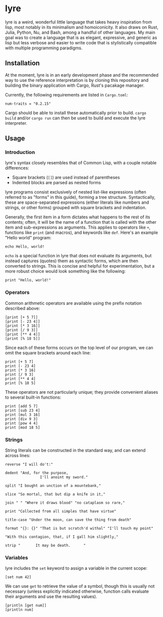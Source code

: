 # lyre

lyre is a weird, wonderful little language that takes heavy inspiration from
lisp, most notably in its minimalism and homoiconicity. It also draws on Rust,
Julia, Python, Nu, and Bash, among a handful of other languages. My main goal
was to create a language that is as elegant, expressive, and generic as lisp
but less verbose and easier to write code that is stylistically compatible with
multiple programming paradigms.

## Installation

At the moment, lyre is in an early development phase and the recommended way to
use the reference interpretation is by cloning this repository and building the
binary application with Cargo, Rust's pacakage manager.

Currently, the following requirements are listed in `Cargo.toml`:

```
num-traits = "0.2.15"
```

Cargo should be able to install these automatically prior to build. `cargo
build` and/or `cargo run` can then be used to build and execute the lyre
interpreter.

## Usage

### Introduction

lyre's syntax closely resembles that of Common Lisp, with a couple notable
differences:

- Square brackets (`[]`) are used instead of parentheses
- Indented blocks are parsed as nested forms

lyre programs consist exclusively of nested list-like expressions (often
referred to as "forms" in this guide), forming a tree structure. Syntactically,
these are space-separated expressions (either literals like numbers and
strings, or other forms) grouped with square brackets and indentation.

Generally, the first item in a form dictates what happens to the rest of its
contents; often, it will be the name of a function that is called with the
other item and sub-expressions as arguments. This applies to operators like
`+`, functions like `print` (and macros), and keywords like `def`. Here's an
example "Hello world" program:

```
echo Hello, world!
```

`echo` is a special function in lyre that does not evaluate its arguments, but
instead captures (quotes) them as syntactic forms, which are then converted to
strings. This is concise and helpful for experimentation, but a more robust
choice would look something like the following:

```
print "Hello, world!"
```

### Operators

Common arithmetic operators are available using the prefix notation described
above:

```
[print [+ 5 7]]
[print [- 23 4]]
[print [* 3 16]]
[print [/ 9 3]]
[print [** 4 4]]
[print [% 18 5]]
```

Since each of these forms occurs on the top level of our program, we can omit
the square brackets around each line:

```
print [+ 5 7]
print [- 23 4]
print [* 3 16]
print [/ 9 3]
print [** 4 4]
print [% 18 5]
```

These operators are not particularly unique; they provide convenient aliases to
several built-in functions:

```
print [add 5 7]
print [sub 23 4]
print [mul 3 16]
print [div 9 3]
print [pow 4 4]
print [mod 18 5]
```

### Strings

String literals can be constructed in the standard way, and can extend across
lines:

```
reverse "I will do't:"

dedent "And, for the purpose,
				I'll anoint my sword."

split "I bought an unction of a mountebank,"

slice "So mortal, that but dip a knife in it,"

join " " "Where it draws blood" "no cataplasm so rare,"

print "Collected from all simples that have virtue"

title-case "Under the moon, can save the thing from death"

format "{}: {}" "That is but scratch'd withal" "I'll touch my point"

"With this contagion, that, if I gall him slightly,"

strip "       It may be death.      "
```

### Variables

lyre includes the `set` keyword to assign a variable in the current scope:

```
[set num 42]
```

We can use `get` to retrieve the value of a symbol, though this is usually not
necessary (unless explicitly indicated otherwise, function calls evaluate their
arguments and use the resulting values).

```
[println [get num]]
[println num]
```
